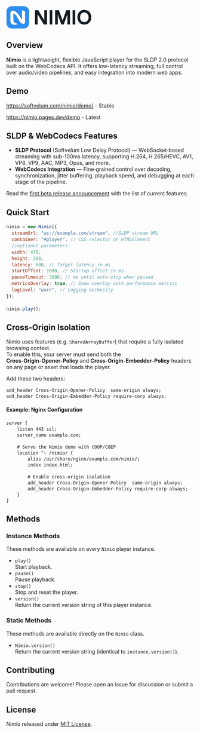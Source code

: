 <img src="public/nimio-logo.png" alt="Nimio Logo" height="60"/>

## Overview

**Nimio** is a lightweight, flexible JavaScript player for the SLDP 2.0 protocol built on the WebCodecs API. It offers low-latency streaming, full control over audio/video pipelines, and easy integration into modern web apps.

## Demo

https://softvelum.com/nimio/demo/ - Stable

https://nimio.pages.dev/demo - Latest

## SLDP & WebCodecs Features

- **SLDP Protocol** (Softvelum Low Delay Protocol) — WebSocket‑based streaming with sub-100ms latency, supporting H.264, H.265/HEVC, AV1, VP8, VP9, AAC, MP3, Opus, and more.
- **WebCodecs Integration** — Fine‑grained control over decoding, synchronization, jitter buffering, playback speed, and debugging at each stage of the pipeline.

Read the [first beta release announcement](https://softvelum.com/2025/05/introducing-nimio-nextgen-player/) with the list of current features.

## Quick Start

```javascript
nimio = new Nimio({
  streamUrl: "ws://example.com/stream", //SLDP stream URL
  container: "#player", // CSS selector or HTMLElement
  //optional parameters:
  width: 476,
  height: 268,
  latency: 600, // Target latency in ms
  startOffset: 1000, // Startup offset in ms
  pauseTimeout: 3000, // ms until auto-stop when paused
  metricsOverlay: true, // Show overlay with performance metrics
  logLevel: "warn", // Logging verbosity
});

nimio.play();
```

## Cross‑Origin Isolation

Nimio uses features (e.g. `SharedArrayBuffer`) that require a fully isolated browsing context.  
To enable this, your server must send both the **Cross‑Origin‑Opener‑Policy** and **Cross‑Origin‑Embedder‑Policy** headers on any page or asset that loads the player.

Add these two headers:

```nginx
add_header Cross-Origin-Opener-Policy  same-origin always;
add_header Cross-Origin-Embedder-Policy require-corp always;
```

#### Example: Nginx Configuration

```nginx
server {
    listen 443 ssl;
    server_name example.com;

    # Serve the Nimio demo with COOP/COEP
    location ^~ /nimio/ {
        alias /usr/share/nginx/example.com/nimio/;
        index index.html;

        # Enable cross‑origin isolation
        add_header Cross-Origin-Opener-Policy  same-origin always;
        add_header Cross-Origin-Embedder-Policy require-corp always;
    }
}
```

## Methods

### Instance Methods

These methods are available on every `Nimio` player instance.

- `play()`  
  Start playback.
- `pause()`  
  Pause playback.
- `stop()`  
  Stop and reset the player.
- `version()`  
  Return the current version string of this player instance.

### Static Methods

These methods are available directly on the `Nimio` class.

- `Nimio.version()`  
  Return the current version string (identical to `instance.version()`).

## Contributing

Contributions are welcome! Please open an issue for discussion or submit a pull request.

## License

Nimio released under [MIT License](https://github.com/Softvelum/nimio/blob/main/LICENSE).
